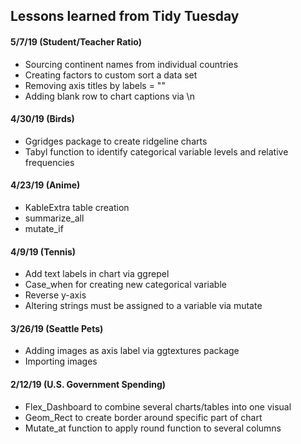 ## Lessons learned from Tidy Tuesday


#### 5/7/19 (Student/Teacher Ratio)

   + Sourcing continent names from individual countries
   + Creating factors to custom sort a data set
   + Removing axis titles by labels = ""
   + Adding blank row to chart captions via \n
   
   
#### 4/30/19 (Birds)

   + Ggridges package to create ridgeline charts
   + Tabyl function to identify categorical variable levels and relative frequencies


#### 4/23/19 (Anime)

   + KableExtra table creation
   + summarize_all
   + mutate_if

   
#### 4/9/19 (Tennis)

   + Add text labels in chart via ggrepel
   + Case_when for creating new categorical variable
   + Reverse y-axis
   + Altering strings must be assigned to a variable via mutate


#### 3/26/19 (Seattle Pets)

   + Adding images as axis label via ggtextures package
   + Importing images

   
#### 2/12/19 (U.S. Government Spending)

   + Flex_Dashboard to combine several charts/tables into one visual
   + Geom_Rect to create border around specific part of chart 
   + Mutate_at function to apply round function to several columns
